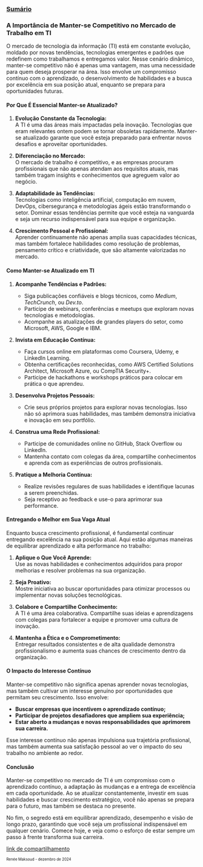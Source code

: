 ### [Sumário](<https://maksoud.github.io/Sumário>)

### A Importância de Manter-se Competitivo no Mercado de Trabalho em TI

O mercado de tecnologia da informação (TI) está em constante evolução, moldado por novas tendências, tecnologias emergentes e padrões que redefinem como trabalhamos e entregamos valor. Nesse cenário dinâmico, manter-se competitivo não é apenas uma vantagem, mas uma necessidade para quem deseja prosperar na área. Isso envolve um compromisso contínuo com o aprendizado, o desenvolvimento de habilidades e a busca por excelência em sua posição atual, enquanto se prepara para oportunidades futuras.

#### Por Que É Essencial Manter-se Atualizado?

1. **Evolução Constante da Tecnologia:**  
    A TI é uma das áreas mais impactadas pela inovação. Tecnologias que eram relevantes ontem podem se tornar obsoletas rapidamente. Manter-se atualizado garante que você esteja preparado para enfrentar novos desafios e aproveitar oportunidades.

2. **Diferenciação no Mercado:**  
    O mercado de trabalho é competitivo, e as empresas procuram profissionais que não apenas atendam aos requisitos atuais, mas também tragam insights e conhecimentos que agreguem valor ao negócio.

3. **Adaptabilidade às Tendências:**  
    Tecnologias como inteligência artificial, computação em nuvem, DevOps, cibersegurança e metodologias ágeis estão transformando o setor. Dominar essas tendências permite que você esteja na vanguarda e seja um recurso indispensável para sua equipe e organização.

4. **Crescimento Pessoal e Profissional:**  
    Aprender continuamente não apenas amplia suas capacidades técnicas, mas também fortalece habilidades como resolução de problemas, pensamento crítico e criatividade, que são altamente valorizadas no mercado.

#### Como Manter-se Atualizado em TI

1. **Acompanhe Tendências e Padrões:**
    - Siga publicações confiáveis e blogs técnicos, como _Medium_, _TechCrunch_, ou _Dev.to_.
    - Participe de webinars, conferências e meetups que exploram novas tecnologias e metodologias.
    - Acompanhe as atualizações de grandes players do setor, como Microsoft, AWS, Google e IBM.

2. **Invista em Educação Contínua:**
    - Faça cursos online em plataformas como Coursera, Udemy, e LinkedIn Learning.
    - Obtenha certificações reconhecidas, como AWS Certified Solutions Architect, Microsoft Azure, ou CompTIA Security+.
    - Participe de hackathons e workshops práticos para colocar em prática o que aprendeu.

3. **Desenvolva Projetos Pessoais:**
    - Crie seus próprios projetos para explorar novas tecnologias. Isso não só aprimora suas habilidades, mas também demonstra iniciativa e inovação em seu portfólio.

4. **Construa uma Rede Profissional:**
    - Participe de comunidades online no GitHub, Stack Overflow ou LinkedIn.
    - Mantenha contato com colegas da área, compartilhe conhecimentos e aprenda com as experiências de outros profissionais.

5. **Pratique a Melhoria Contínua:**
    - Realize revisões regulares de suas habilidades e identifique lacunas a serem preenchidas.
    - Seja receptivo ao feedback e use-o para aprimorar sua performance.

#### Entregando o Melhor em Sua Vaga Atual

Enquanto busca crescimento profissional, é fundamental continuar entregando excelência na sua posição atual. Aqui estão algumas maneiras de equilibrar aprendizado e alta performance no trabalho:

1. **Aplique o Que Você Aprende:**  
    Use as novas habilidades e conhecimentos adquiridos para propor melhorias e resolver problemas na sua organização.

2. **Seja Proativo:**  
    Mostre iniciativa ao buscar oportunidades para otimizar processos ou implementar novas soluções tecnológicas.

3. **Colabore e Compartilhe Conhecimento:**  
    A TI é uma área colaborativa. Compartilhe suas ideias e aprendizagens com colegas para fortalecer a equipe e promover uma cultura de inovação.

4. **Mantenha a Ética e o Comprometimento:**  
    Entregar resultados consistentes e de alta qualidade demonstra profissionalismo e aumenta suas chances de crescimento dentro da organização.

#### O Impacto do Interesse Contínuo

Manter-se competitivo não significa apenas aprender novas tecnologias, mas também cultivar um interesse genuíno por oportunidades que permitam seu crescimento. Isso envolve:

- **Buscar empresas que incentivem o aprendizado contínuo;**
- **Participar de projetos desafiadores que ampliem sua experiência;**
- **Estar aberto a mudanças e novas responsabilidades que aprimorem sua carreira.**

Esse interesse contínuo não apenas impulsiona sua trajetória profissional, mas também aumenta sua satisfação pessoal ao ver o impacto do seu trabalho no ambiente ao redor.

#### Conclusão

Manter-se competitivo no mercado de TI é um compromisso com o aprendizado contínuo, a adaptação às mudanças e a entrega de excelência em cada oportunidade. Ao se atualizar constantemente, investir em suas habilidades e buscar crescimento estratégico, você não apenas se prepara para o futuro, mas também se destaca no presente.

No fim, o segredo está em equilibrar aprendizado, desempenho e visão de longo prazo, garantindo que você seja um profissional indispensável em qualquer cenário. Comece hoje, e veja como o esforço de estar sempre um passo à frente transforma sua carreira.


[link de compartilhamento](<https://maksoud.github.io/Mente%20e%20Estudos/Manter-se%20Competitivo%20no%20Mercado>)

<sup><sub>
Renée Maksoud - dezembro de 2024
</sub></sup>